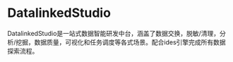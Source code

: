 # DatalinkedStudio
DatalinkedStudio是一站式数据智能研发中台，涵盖了数据交换，脱敏/清理，分析/挖掘，数据质量，可视化和任务调度等各式场景。配合ides引擎完成所有数据探索流程。
